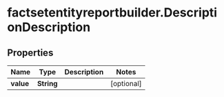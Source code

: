 # factsetentityreportbuilder.DescriptionDescription

## Properties

Name | Type | Description | Notes
------------ | ------------- | ------------- | -------------
**value** | **String** |  | [optional] 


